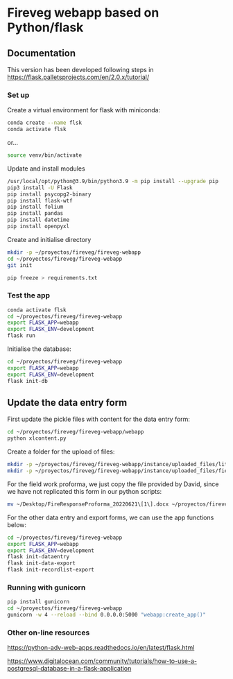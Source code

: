 # Fireveg webapp based on Python/flask



## Documentation

This version has been developed following steps in
https://flask.palletsprojects.com/en/2.0.x/tutorial/

### Set up

Create a virtual environment for flask with miniconda:

```sh
conda create --name flsk
conda activate flsk
```

or...

```sh
source venv/bin/activate
```

Update and install modules
```sh
/usr/local/opt/python@3.9/bin/python3.9 -m pip install --upgrade pip
pip3 install -U Flask
pip install psycopg2-binary
pip install flask-wtf
pip install folium
pip install pandas
pip install datetime
pip install openpyxl

```

Create and initialise directory
```sh
mkdir -p ~/proyectos/fireveg/fireveg-webapp
cd ~/proyectos/fireveg/fireveg-webapp
git init
```

```sh
pip freeze > requirements.txt
```

### Test the app

```sh
conda activate flsk
cd ~/proyectos/fireveg/fireveg-webapp
export FLASK_APP=webapp
export FLASK_ENV=development
flask run
```

Initialise the database:

```sh
cd ~/proyectos/fireveg/fireveg-webapp
export FLASK_APP=webapp
export FLASK_ENV=development
flask init-db
```


## Update the data entry form

First update the pickle files with content for the data entry form:
```sh
cd ~/proyectos/fireveg/fireveg-webapp/webapp
python xlcontent.py
```

Create a folder for the upload of files:
```sh
mkdir -p ~/proyectos/fireveg/fireveg-webapp/instance/uploaded_files/litrev
mkdir -p ~/proyectos/fireveg/fireveg-webapp/instance/uploaded_files/fieldform
```

For the field work proforma, we just copy the file provided by David, since we have not replicated this form in our python scripts:

```sh
mv ~/Desktop/FireResponseProforma_20220621\[1\].docx ~/proyectos/fireveg/fireveg-webapp/instance/field-work-proforma.xlsx

```

For the other data entry and export forms, we can use the app functions below:

```sh
cd ~/proyectos/fireveg/fireveg-webapp
export FLASK_APP=webapp
export FLASK_ENV=development
flask init-dataentry
flask init-data-export
flask init-recordlist-export
```

### Running with gunicorn

```sh
pip install gunicorn
cd ~/proyectos/fireveg/fireveg-webapp
gunicorn -w 4 --reload --bind 0.0.0.0:5000 "webapp:create_app()"
```

### Other on-line resources

https://python-adv-web-apps.readthedocs.io/en/latest/flask.html

https://www.digitalocean.com/community/tutorials/how-to-use-a-postgresql-database-in-a-flask-application
